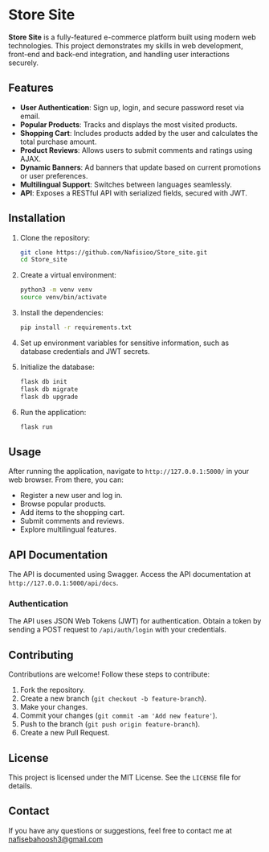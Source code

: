 # Store Site

**Store Site** is a fully-featured e-commerce platform built using modern web technologies. This project demonstrates my skills in web development, front-end and back-end integration, and handling user interactions securely.

## Features

- **User Authentication**: Sign up, login, and secure password reset via email.
- **Popular Products**: Tracks and displays the most visited products.
- **Shopping Cart**: Includes products added by the user and calculates the total purchase amount.
- **Product Reviews**: Allows users to submit comments and ratings using AJAX.
- **Dynamic Banners**: Ad banners that update based on current promotions or user preferences.
- **Multilingual Support**: Switches between languages seamlessly.
- **API**: Exposes a RESTful API with serialized fields, secured with JWT.

## Installation

1. Clone the repository:

    ```sh
    git clone https://github.com/Nafisioo/Store_site.git
    cd Store_site
    ```

2. Create a virtual environment:

    ```sh
    python3 -m venv venv
    source venv/bin/activate
    ```

3. Install the dependencies:

    ```sh
    pip install -r requirements.txt
    ```

4. Set up environment variables for sensitive information, such as database credentials and JWT secrets.

5. Initialize the database:

    ```sh
    flask db init
    flask db migrate
    flask db upgrade
    ```

6. Run the application:

    ```sh
    flask run
    ```

## Usage

After running the application, navigate to `http://127.0.0.1:5000/` in your web browser. From there, you can:

- Register a new user and log in.
- Browse popular products.
- Add items to the shopping cart.
- Submit comments and reviews.
- Explore multilingual features.

## API Documentation

The API is documented using Swagger. Access the API documentation at `http://127.0.0.1:5000/api/docs`.

### Authentication

The API uses JSON Web Tokens (JWT) for authentication. Obtain a token by sending a POST request to `/api/auth/login` with your credentials.

## Contributing

Contributions are welcome! Follow these steps to contribute:

1. Fork the repository.
2. Create a new branch (`git checkout -b feature-branch`).
3. Make your changes.
4. Commit your changes (`git commit -am 'Add new feature'`).
5. Push to the branch (`git push origin feature-branch`).
6. Create a new Pull Request.

## License

This project is licensed under the MIT License. See the `LICENSE` file for details.

## Contact

If you have any questions or suggestions, feel free to contact me at nafisebahoosh3@gmail.com
